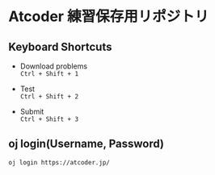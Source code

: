 # Atcoder 練習保存用リポジトリ

## Keyboard Shortcuts
- Download problems  
`Ctrl + Shift + 1` 

- Test  
`Ctrl + Shift + 2`

- Submit  
`Ctrl + Shift + 3`

## oj login(Username, Password)
`oj login https://atcoder.jp/`

